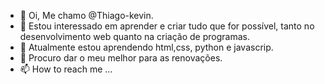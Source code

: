 - 👋 Oi, Me chamo @Thiago-kevin.
- 👀 Estou interessado em aprender e criar tudo que for possível, tanto no desenvolvimento web quanto na criação de programas.
- 🌱 Atualmente estou aprendendo html,css, python e javascrip.
- 💞️ Procuro dar o meu melhor para as renovações.
- 📫 How to reach me ...

<!---
Thiago-kevin/Thiago-kevin is a ✨ special ✨ repository because its `README.md` (this file) appears on your GitHub profile.
You can click the Preview link to take a look at your changes.
--->
